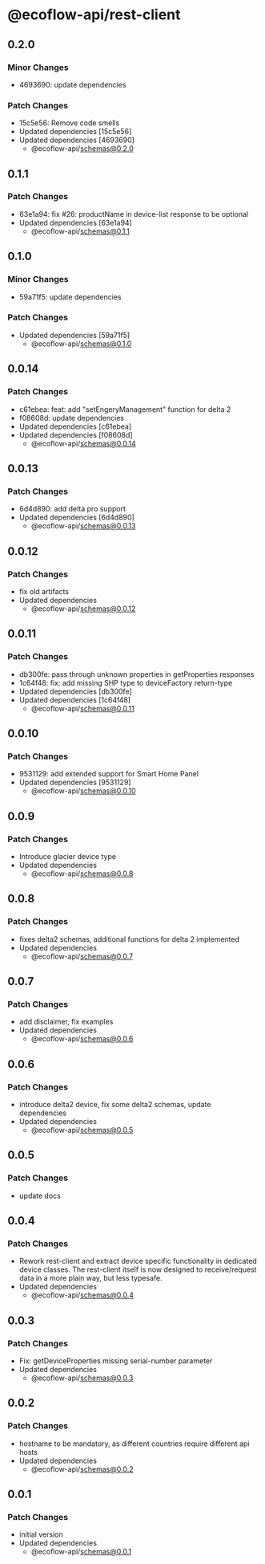 # @ecoflow-api/rest-client

## 0.2.0

### Minor Changes

- 4693690: update dependencies

### Patch Changes

- 15c5e56: Remove code smells
- Updated dependencies [15c5e56]
- Updated dependencies [4693690]
  - @ecoflow-api/schemas@0.2.0

## 0.1.1

### Patch Changes

- 63e1a94: fix #26: productName in device-list response to be optional
- Updated dependencies [63e1a94]
  - @ecoflow-api/schemas@0.1.1

## 0.1.0

### Minor Changes

- 59a71f5: update dependencies

### Patch Changes

- Updated dependencies [59a71f5]
  - @ecoflow-api/schemas@0.1.0

## 0.0.14

### Patch Changes

- c61ebea: feat: add "setEngeryManagement" function for delta 2
- f08608d: update dependencies
- Updated dependencies [c61ebea]
- Updated dependencies [f08608d]
  - @ecoflow-api/schemas@0.0.14

## 0.0.13

### Patch Changes

- 6d4d890: add delta pro support
- Updated dependencies [6d4d890]
  - @ecoflow-api/schemas@0.0.13

## 0.0.12

### Patch Changes

- fix old artifacts
- Updated dependencies
  - @ecoflow-api/schemas@0.0.12

## 0.0.11

### Patch Changes

- db300fe: pass through unknown properties in getProperties responses
- 1c64f48: fix: add missing SHP type to deviceFactory return-type
- Updated dependencies [db300fe]
- Updated dependencies [1c64f48]
  - @ecoflow-api/schemas@0.0.11

## 0.0.10

### Patch Changes

- 9531129: add extended support for Smart Home Panel
- Updated dependencies [9531129]
  - @ecoflow-api/schemas@0.0.10

## 0.0.9

### Patch Changes

- Introduce glacier device type
- Updated dependencies
  - @ecoflow-api/schemas@0.0.8

## 0.0.8

### Patch Changes

- fixes delta2 schemas, additional functions for delta 2 implemented
- Updated dependencies
  - @ecoflow-api/schemas@0.0.7

## 0.0.7

### Patch Changes

- add disclaimer, fix examples
- Updated dependencies
  - @ecoflow-api/schemas@0.0.6

## 0.0.6

### Patch Changes

- introduce delta2 device, fix some delta2 schemas, update dependencies
- Updated dependencies
  - @ecoflow-api/schemas@0.0.5

## 0.0.5

### Patch Changes

- update docs

## 0.0.4

### Patch Changes

- Rework rest-client and extract device specific functionality in dedicated device classes. The rest-client itself is now designed to receive/request data in a more plain way, but less typesafe.
- Updated dependencies
  - @ecoflow-api/schemas@0.0.4

## 0.0.3

### Patch Changes

- Fix: getDeviceProperties missing serial-number parameter
- Updated dependencies
  - @ecoflow-api/schemas@0.0.3

## 0.0.2

### Patch Changes

- hostname to be mandatory, as different countries require different api hosts
- Updated dependencies
  - @ecoflow-api/schemas@0.0.2

## 0.0.1

### Patch Changes

- initial version
- Updated dependencies
  - @ecoflow-api/schemas@0.0.1
